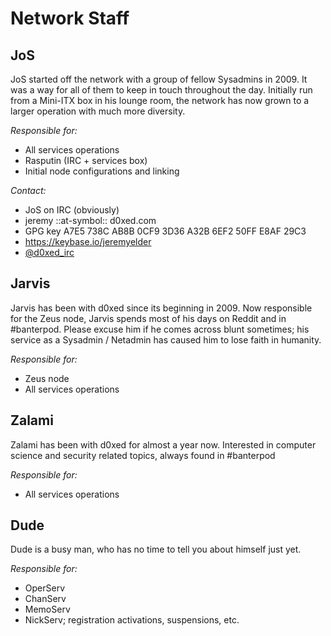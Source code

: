 Network Staff
===========

JoS
-------
   JoS started off the network with a group of fellow Sysadmins in 2009. It was a way for all of them to keep in touch throughout the day. Initially run from a Mini-ITX box in his lounge room, the network has now grown to a larger operation with much more diversity.

   *Responsible for:*

   * All services operations
   * Rasputin (IRC + services box)
   * Initial node configurations and linking

   *Contact:*

   * JoS on IRC (obviously)
   * jeremy ::at-symbol:: d0xed.com
   * GPG key A7E5 738C AB8B 0CF9 3D36  A32B 6EF2 50FF E8AF 29C3
   * https://keybase.io/jeremyelder
   * [@d0xed_irc](https://twitter.com/d0xed_irc)

Jarvis
-------
  Jarvis has been with d0xed since its beginning in 2009.  Now responsible for the Zeus node, Jarvis spends most of his days on Reddit and in #banterpod.  Please excuse him if he comes across blunt sometimes; his service as a Sysadmin / Netadmin has caused him to lose faith in humanity.

   *Responsible for:*

   * Zeus node
   * All services operations

Zalami
-------
 Zalami has been with d0xed for almost a year now. Interested in computer science and security related topics, always found in #banterpod

   *Responsible for:*

   * All services operations 

Dude
-------
 Dude is a busy man, who has no time to tell you about himself just yet.

   *Responsible for:*

   * OperServ
   * ChanServ
   * MemoServ
   * NickServ; registration activations, suspensions, etc.

